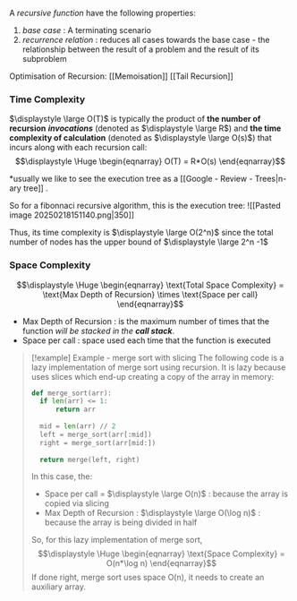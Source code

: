 A *recursive function* have the following properties:
1. *base case* : A terminating scenario
2. *recurrence relation* : reduces all cases towards the base case - the relationship between the result of a problem and the result of its subproblem

Optimisation of Recursion:
[[Memoisation]]
[[Tail Recursion]]

### Time Complexity

$\displaystyle \large O(T)$ is typically the product of **the number of recursion** **_invocations_** (denoted as $\displaystyle \large R$) and **the time complexity of calculation** (denoted as $\displaystyle \large O(s)$) that incurs along with each recursion call:
$$\displaystyle \Huge \begin{eqnarray} 
O(T) = R*O(s)
\end{eqnarray}$$

*usually we like to see the execution tree as a [[Google - Review - Trees|n-ary tree]] .

So for a fibonnaci recursive algorithm, this is the execution tree:
![[Pasted image 20250218151140.png|350]]

Thus, its time complexity is $\displaystyle \large O(2^n)$ since the total number of nodes has the upper bound of $\displaystyle \large 2^n -1$


### Space Complexity
$$\displaystyle \Huge \begin{eqnarray} 
\text{Total Space Complexity} = \text{Max Depth of Recursion} \times \text{Space per call}
\end{eqnarray}$$

- Max Depth of Recursion : is the maximum number of times that the function *will be stacked in the **call stack***.
- Space per call : space used each time that the function is executed

>[!example] Example - merge sort with slicing
>The following code is a lazy implementation of merge sort using recursion. It is lazy because uses slices which end-up creating a copy of the array in memory:
>
>```python
>def merge_sort(arr):
>	if len(arr) <= 1:
>		return arr
>		
>	mid = len(arr) // 2
>	left = merge_sort(arr[:mid])
>	right = merge_sort(arr[mid:])
>	
>	return merge(left, right)
>```
>
>In this case, the:
>- Space per call = $\displaystyle \large O(n)$ : because the array is copied via slicing
>- Max Depth of Recursion : $\displaystyle \large O(\log n)$ : because the array is being divided in half
>
>So, for this lazy implementation of merge sort,
>$$\displaystyle \Huge \begin{eqnarray} 
>\text{Space Complexity} = O(n*\log n)
>\end{eqnarray}$$
>If done right, merge sort uses space O(n), it needs to create an auxiliary array.